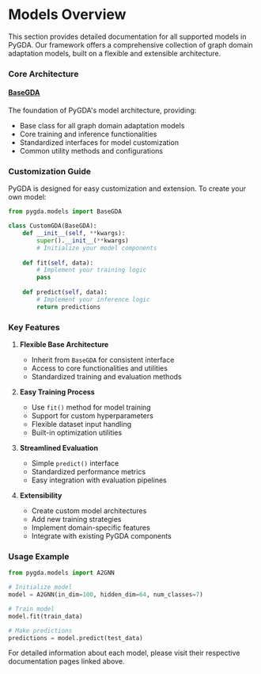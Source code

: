 # Models Overview

This section provides detailed documentation for all supported models in PyGDA. Our framework offers a comprehensive collection of graph domain adaptation models, built on a flexible and extensible architecture.

### Core Architecture

#### [BaseGDA](BaseGDA.md)
The foundation of PyGDA's model architecture, providing:

- Base class for all graph domain adaptation models
- Core training and inference functionalities
- Standardized interfaces for model customization
- Common utility methods and configurations

### Customization Guide

PyGDA is designed for easy customization and extension. To create your own model:

```python
from pygda.models import BaseGDA

class CustomGDA(BaseGDA):
    def __init__(self, **kwargs):
        super().__init__(**kwargs)
        # Initialize your model components
        
    def fit(self, data):
        # Implement your training logic
        pass
        
    def predict(self, data):
        # Implement your inference logic
        return predictions
```

### Key Features

1. **Flexible Base Architecture**

    - Inherit from `BaseGDA` for consistent interface
    - Access to core functionalities and utilities
    - Standardized training and evaluation methods

2. **Easy Training Process**
    
    - Use `fit()` method for model training
    - Support for custom hyperparameters
    - Flexible dataset input handling
    - Built-in optimization utilities

3. **Streamlined Evaluation**

    - Simple `predict()` interface
    - Standardized performance metrics
    - Easy integration with evaluation pipelines

4. **Extensibility**

    - Create custom model architectures
    - Add new training strategies
    - Implement domain-specific features
    - Integrate with existing PyGDA components

### Usage Example

```python
from pygda.models import A2GNN

# Initialize model
model = A2GNN(in_dim=100, hidden_dim=64, num_classes=7)

# Train model
model.fit(train_data)

# Make predictions
predictions = model.predict(test_data)
```

For detailed information about each model, please visit their respective documentation pages linked above.